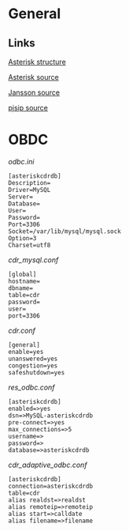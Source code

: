 # General
## Links
[Asterisk structure](https://wiki.asterisk.org/wiki/display/AST/Directory+and+File+Structure)

[Asterisk source](https://downloads.asterisk.org/pub/telephony/)

[Jansson source](http://www.digip.org/jansson/releases/)

[pjsip source](https://www.pjsip.org)

# OBDC
_odbc.ini_
```
[asteriskcdrdb]
Description=
Driver=MySQL
Server=
Database=
User=
Password=
Port=3306
Socket=/var/lib/mysql/mysql.sock
Option=3
Charset=utf8
```

*cdr_mysql.conf*
```
[global]
hostname=
dbname=
table=cdr
password=
user=
port=3306
```
_cdr.conf_
```
[general]
enable=yes
unanswered=yes
congestion=yes
safeshutdown=yes
```

_res_odbc.conf_
```
[asteriskcdrdb]
enabled=>yes
dsn=>MySQL-asteriskcdrdb
pre-connect=>yes
max_connections=>5
username=>
password=>
database=>asteriskcdrdb
```

_cdr_adaptive_odbc.conf_
```
[asteriskcdrdb]
connection=asteriskcdrdb
table=cdr
alias realdst=>realdst
alias remoteip=>remoteip
alias start=>calldate
alias filename=>filename
```
